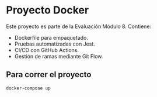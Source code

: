 # Proyecto Docker

Este proyecto es parte de la Evaluación Módulo 8. Contiene:
- Dockerfile para empaquetado.
- Pruebas automatizadas con Jest.
- CI/CD con GitHub Actions.
- Gestión de ramas mediante Git Flow.

## Para correr el proyecto
```bash
docker-compose up
